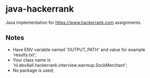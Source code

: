 # java-hackerrank
Java implementation for https://www.hackerrank.com assignments.

## Notes

* Have ENV variable named 'OUTPUT_PATH' and value for example 'results.txt';
* Your class name is 'nl.dev4all.hackerrank.interview.warmup.SockMerchant';
* No package is used;
